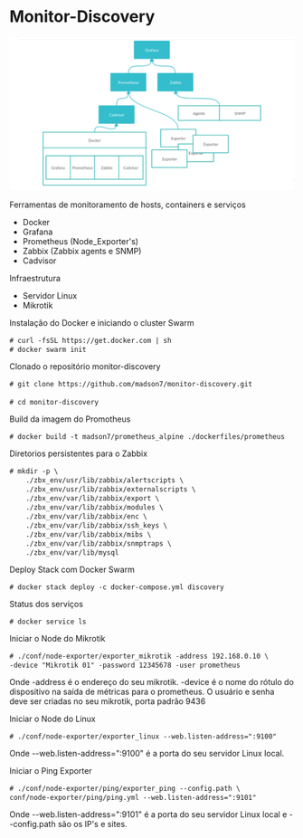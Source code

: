 # Monitor-Discovery
 
![](img/schema.png)
 
Ferramentas de monitoramento de hosts, containers e serviços
 
- Docker
- Grafana
- Prometheus (Node_Exporter's)
- Zabbix (Zabbix agents e SNMP)
- Cadvisor
 
Infraestrutura

- Servidor Linux
- Mikrotik
 
Instalação do Docker e iniciando o cluster Swarm
```
# curl -fsSL https://get.docker.com | sh
# docker swarm init
```
 
Clonado o repositório monitor-discovery
```
# git clone https://github.com/madson7/monitor-discovery.git
 
# cd monitor-discovery
```
 
Build da imagem do Promotheus
```
# docker build -t madson7/prometheus_alpine ./dockerfiles/prometheus
```
Diretorios persistentes para o Zabbix
```
# mkdir -p \
    ./zbx_env/usr/lib/zabbix/alertscripts \
    ./zbx_env/usr/lib/zabbix/externalscripts \
    ./zbx_env/var/lib/zabbix/export \
    ./zbx_env/var/lib/zabbix/modules \
    ./zbx_env/var/lib/zabbix/enc \
    ./zbx_env/var/lib/zabbix/ssh_keys \
    ./zbx_env/var/lib/zabbix/mibs \
    ./zbx_env/var/lib/zabbix/snmptraps \
    ./zbx_env/var/lib/mysql
```
Deploy Stack com Docker Swarm
```
# docker stack deploy -c docker-compose.yml discovery
```
 
Status dos serviços
```
# docker service ls
```
 
Iniciar o Node do Mikrotik
```
# ./conf/node-exporter/exporter_mikrotik -address 192.168.0.10 \
-device "Mikrotik 01" -password 12345678 -user prometheus
```
Onde -address é o endereço do seu mikrotik. -device é o nome do rótulo do dispositivo na saída de métricas para o prometheus. O usuário e senha deve ser criadas no seu mikrotik, porta padrão 9436
 
Iniciar o Node do Linux
```
# ./conf/node-exporter/exporter_linux --web.listen-address=":9100"
```
Onde --web.listen-address=":9100" é a porta do seu servidor Linux local.
 
Iniciar o Ping Exporter
```
# ./conf/node-exporter/ping/exporter_ping --config.path \
conf/node-exporter/ping/ping.yml --web.listen-address=":9101"
```
Onde --web.listen-address=":9101" é a porta do seu servidor Linux local e --config.path são os IP's e sites.